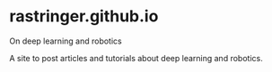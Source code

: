 # rastringer.github.io
On deep learning and robotics

A site to post articles and tutorials about deep learning and robotics. 
